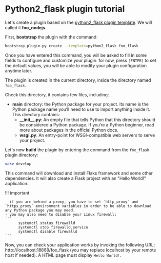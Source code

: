 # Python2_flask plugin tutorial

Let's create a plugin based on the [python2_flask plugin template](../../850-reference/plugin_templates/python2_flask/100-intro/). We will called it **foo_nodejs**.

First, **bootstrap** the plugin with the command:
```bash
bootstrap_plugin.py create --template=python2_flask foo_flask
```

Once you have entered this command, you will be asked to fill in some fields to configure and customize your plugin: for now, press `[ENTER]` to set the default values, you will be able to modify your plugin configuration anytime later.

The plugin is created in the current directory, inside the directory named `foo_flask`.

Check this directory, it contains few files, including:

- **main** directory: the Python package for your project. Its name is the Python package name you’ll need to use to import anything inside it. This directory contains:
    - **\_\_init\_\_.py**: An empty file that tells Python that this directory should be considered a Python package. If you’re a Python beginner, read more about packages in the official Python docs.
    - **wsgi.py**: An entry-point for WSGI-compatible web servers to serve your project.


Let's now **build** the plugin by entering the command from the `foo_flask` plugin directory:

```bash
make develop
```

This command will download and install Flaks framework and some other dependencies. It will also create a Flask project with an "Hello World!" application.

!!! important

    - if you are behind a proxy, you have to set `http_proxy` and `https_proxy` environment variables in order to be able to download any Python package you may need.
    - you may also need to disable your Linux firewall:
    ```
          systemctl status firewalld
          systemctl stop firewalld.service
          systemctl disable firewalld
    ```


Now, you can check your application works by invoking the following URL: http://localhost:18868/foo_flask (you may replace localhost by your remote host if needed). A HTML page must display `Hello World!`.

